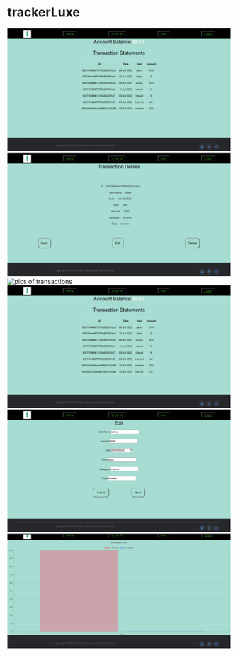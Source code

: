 # trackerLuxe

<img src="alltransactions.png" alt="pics of transactions"/>

<img src="transactiondetails.png" alt="pics of transactions"/>

<img src="newransaction.png" alt="pics of transactions"/>


<img src="addedtrans.png" alt="pics of transactions"/>


<img src="edit.png" alt="pics of transactions"/>

<img src="charts.png" alt="pics of transactions"/>

